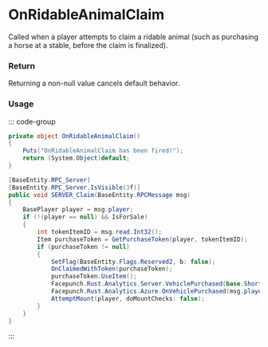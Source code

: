 # OnRidableAnimalClaim
<Badge type="info" text="Animal"/><Badge type="danger" text="Carbon Compatible"/><Badge type="warning" text="Oxide Compatible"/>
Called when a player attempts to claim a ridable animal (such as purchasing a horse at a stable, before the claim is finalized).

### Return
Returning a non-null value cancels default behavior.

### Usage
::: code-group
```csharp [Example]
private object OnRidableAnimalClaim()
{
	Puts("OnRidableAnimalClaim has been fired!");
	return (System.Object)default;
}
```
```csharp [Source — Assembly-CSharp @ RidableHorse2]
[BaseEntity.RPC_Server]
[BaseEntity.RPC_Server.IsVisible(3f)]
public void SERVER_Claim(BaseEntity.RPCMessage msg)
{
	BasePlayer player = msg.player;
	if (!(player == null) && IsForSale)
	{
		int tokenItemID = msg.read.Int32();
		Item purchaseToken = GetPurchaseToken(player, tokenItemID);
		if (purchaseToken != null)
		{
			SetFlag(BaseEntity.Flags.Reserved2, b: false);
			OnClaimedWithToken(purchaseToken);
			purchaseToken.UseItem();
			Facepunch.Rust.Analytics.Server.VehiclePurchased(base.ShortPrefabName);
			Facepunch.Rust.Analytics.Azure.OnVehiclePurchased(msg.player, this);
			AttemptMount(player, doMountChecks: false);
		}
	}
}

```
:::
